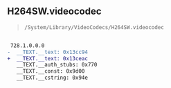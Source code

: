 ## H264SW.videocodec

> `/System/Library/VideoCodecs/H264SW.videocodec`

```diff

 728.1.0.0.0
-  __TEXT.__text: 0x13cc94
+  __TEXT.__text: 0x13ceac
   __TEXT.__auth_stubs: 0x770
   __TEXT.__const: 0x9d00
   __TEXT.__cstring: 0x94e

```
